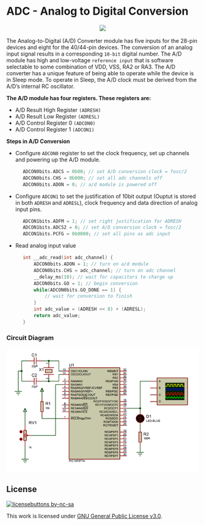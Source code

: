 # ADC - Analog to Digital Conversion

<p align="center">
      <img src="https://www.doeeet.com/content/wp-content/uploads/2019/09/Analog-to-digital-converters-1100x477.png" width="600"/>
</p>

The Analog-to-Digital (A/D) Converter module has five inputs for the 28-pin devices and eight for the 40/44-pin devices. The conversion of an analog input signal results in a corresponding `10-bit` digital number. The A/D module has high and low-voltage `reference input` that is software selectable to some combination of VDD, VSS, RA2 or RA3. The A/D converter has a unique feature of being able to operate while the device is in Sleep mode. To operate in Sleep, the A/D clock must be derived from the A/D’s internal RC oscillator.

**The A/D module has four registers. These registers are:**
- A/D Result High Register `(ADRESH)`
- A/D Result Low Register `(ADRESL)`
- A/D Control Register 0 `(ADCON0)`
- A/D Control Register 1 `(ADCON1)`

**Steps in A/D Conversion**
- Configure `ADCON0` register to set the clock frequency, set up channels and powering up the A/D module.
```c
      ADCON0bits.ADCS = 0b00; // set A/D conversion clock = fosc/2
      ADCON0bits.CHS = 0b000; // set all adc channels off
      ADCON0bits.ADON = 0; // a/d module is powered off
```
- Configure `ADCON1` to set the justification of 10bit output (Ouptut is stored in both `ADRESH` and `ADRESL`), clock frequency and data direction of analog input pins.
```c
      ADCON1bits.ADFM = 1; // set right justification for ADRESH
      ADCON1bits.ADCS2 = 0; // set A/D conversion clock = fosc/2
      ADCON1bits.PCFG = 0b0000; // set all pins as adc input 
```
- Read analog input value
```c
      int __adc_read(int adc_channel) {
          ADCON0bits.ADON = 1; // turn on a/d module
          ADCON0bits.CHS = adc_channel; // turn on adc channel
          __delay_ms(10); // wait for capacitors to charge up
          ADCON0bits.GO = 1; // begin conversion
          while(ADCON0bits.GO_DONE == 1) {
              // wait for conversion to finish
          }
          int adc_value = (ADRESH << 8) + (ADRESL);
          return adc_value;
      }
```
 
### Circuit Diagram

<p align="center">
      <img src="https://github.com/atick-faisal/PIC16F877a/raw/master/Analog%20to%20Digital%20Conversion/adc.PNG" width="600"/>
</p>

## License
[![licensebuttons by-nc-sa](https://licensebuttons.net/l/by-nc-sa/3.0/88x31.png)](https://creativecommons.org/licenses/by-nc-sa/4.0)

This work is licensed under [GNU General Public License v3.0](https://github.com/atick-faisal/PIC16F877a/blob/master/LICENSE).
